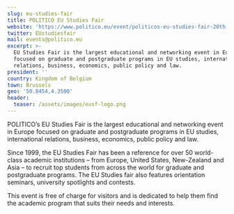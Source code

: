 ```yaml
---
slug: eu-studies-fair
title: POLITICO EU Studies Fair
website: 'https://www.politico.eu/event/politicos-eu-studies-fair-20th-edition/'
twitter: EUstudiesfair
mail: events@politico.eu
excerpt: >-
  EU Studies Fair is the largest educational and networking event in Europe
  focused on graduate and postgraduate programs in EU studies, international
  relations, business, economics, public policy and law.
president: ''
country: Kingdom of Belgium
town: Brussels
geo: '50.8454,4.3500'
header:
  teaser: /assets/images/eusf-logo.png
---
```

POLITICO’s EU Studies Fair is the largest educational and networking event in Europe focused on graduate and postgraduate programs in EU studies, international relations, business, economics, public policy and law.



Since 1999, the EU Studies Fair has been a reference for over 50 world-class academic institutions – from Europe, United States, New-Zealand and Asia – to recruit top students from across the world for graduate and postgraduate programs. The EU Studies fair also features orientation seminars, university spotlights and contests.



This event is free of charge for visitors and is dedicated to help them find the academic program that suits their needs and interests.
